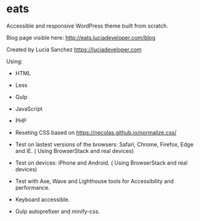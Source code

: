 # eats

 Accessible and responsive WordPress theme built from scratch.
 
 Blog page visible here: http://eats.luciadeveloper.com/blog

 Created by Lucia Sanchez https://luciadeveloper.com

 Using:
 
 - HTML
 - Less
 - Gulp
 - JavaScript
 - PHP

 - Reseting CSS based on https://necolas.github.io/normalize.css/
 - Test on lastest versions of the browsers: Safari, Chrome, Firefox, Edge and IE. ( Using BrowserStack and real devices)
 - Test on devices: iPhone and Android. ( Using BrowserStack and real devices)
 - Test with Axe, Wave and Lighthouse tools for Accessibility and performance. 
 - Keyboard accessible. 

 - Gulp autoprefixer and minify-css.  

 



